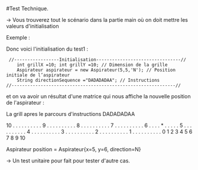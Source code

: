 #Test Technique.

-> Vous trouverez tout le scénario dans la partie main où on doit mettre les valeurs d'initialisation 


Exemple :

Donc voici l'initialisation du test1 :

     //-----------------Initialisation--------------------------------//
        int grillX =10; int grillY =10; // Dimension de la grille
        Aspirateur aspirateur = new Aspirateur(5,5,'N'); // Position initiale de l’aspirateur
        String directionSequence ="DADADADAA"; // Instructions
    //--------------------------------------------------------------//
    
et on va avoir un résultat d'une matrice qui nous affiche la nouvelle position de l'aspirateur :

La grill apres le parcours d'instructions DADADADAA

10 . . . . . . . . . . 
9 . . . . . . . . . . 
8 . . . . . . . . . . 
7 . . . . . . . . . . 
6 . . . . * . . . . . 
5 . . . . . . . . . . 
4 . . . . . . . . . . 
3 . . . . . . . . . . 
2 . . . . . . . . . . 
1 . . . . . . . . . . 
0 1 2 3 4 5 6 7 8 9 10 

Aspirateur position = Aspirateur{x=5, y=6, direction=N}
    
-> Un test unitaire pour fait pour tester d'autre cas.
